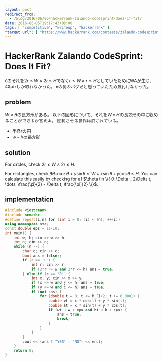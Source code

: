 ```yaml
---
layout: post
redirect_from:
  - /blog/2016/06/05/hackerrank-zalando-codesprint-does-it-fit/
date: 2016-06-05T19:17:43+09:00
tags: [ "competitive", "writeup", "hackerrank" ]
"target_url": [ "https://www.hackerrank.com/contests/zalando-codesprint/challenges/does-it-fit" ]
---
```


# HackerRank Zalando CodeSprint: Does It Fit?

`C`のそれを$2r \le W \land 2r \le H$でなく$r \le W \land r \le H$としていたためにWAが生じ、$45$ptsしか取れなかった。
`R`の側のバグだと思っていたため気付けなかった。

## problem

$W \times H$の長方形がある。
以下の図形について、それを$W \times H$の長方形の中に収めることができるか答えよ。
回転させる操作は許されている。

-   半径$r$の円
-   $w \times h$の長方形

## solution

For circles, check $2r \le W \land 2r \le H$.

For rectangles, check $\exists \theta. x\cos\theta + y\sin\theta \le W \land x\sin\theta + y\cos\theta \le H$.
You can calculate this easily by checking for all $\theta \in \\{ 0, \Delta t, 2\Delta t, \dots, \frac{\pi}{2} - \Delta t, \frac{\pi}{2} \\}$.

## implementation

``` c++
#include <iostream>
#include <cmath>
#define repeat(i,n) for (int i = 0; (i) < (n); ++(i))
using namespace std;
const double eps = 1e-10;
int main() {
    int w, h; cin >> w >> h;
    int n; cin >> n;
    while (n --) {
        char c; cin >> c;
        bool ans = false;;
        if (c == 'C') {
            int r; cin >> r;
            if (2*r <= w and 2*r <= h) ans = true;
        } else if (c == 'R') {
            int x, y; cin >> x >> y;
            if (x <= w and y <= h) ans = true;
            if (y <= w and x <= h) ans = true;
            if (not ans) {
                for (double t = 0; t <= M_PI/2; t += 0.0001) {
                    double wt = x * cos(t) + y * sin(t);
                    double ht = x * sin(t) + y * cos(t);
                    if (wt < w + eps and ht < h + eps) {
                        ans = true;
                        break;
                    }
                }
            }
        }
        cout << (ans ? "YES" : "NO") << endl;
    }
    return 0;
}
```
